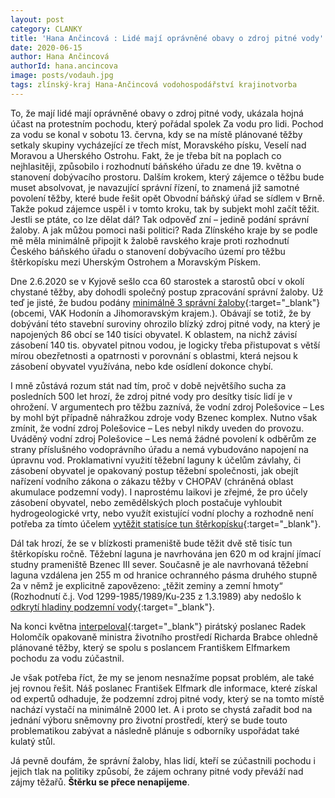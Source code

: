 ```yaml
---
layout: post
category: CLANKY
title: 'Hana Ančincová : Lidé mají oprávněné obavy o zdroj pitné vody'
date: 2020-06-15
author: Hana Ančincová
authorId: hana.ancincova
image: posts/vodauh.jpg
tags: zlínský-kraj Hana-Ančincová vodohospodářství krajinotvorba 
---
```

To, že mají lidé mají oprávněné obavy o zdroj pitné vody, ukázala hojná účast na protestním pochodu, který pořádal spolek Za vodu pro lidi. Pochod za vodu se konal v sobotu 13. června, kdy se na místě plánované těžby setkaly skupiny vycházející ze třech míst, Moravského písku, Veselí nad Moravou a Uherského Ostrohu.  Fakt, že je třeba bít na poplach co nejhlasitěji, způsobilo i rozhodnutí báňského úřadu ze dne 19. května o stanovení dobývacího prostoru. Dalším krokem, který zájemce o těžbu bude muset absolvovat, je navazující správní řízení, to znamená již samotné povolení těžby, které bude řešit opět Obvodní báňský úřad se sídlem v Brně. Takže pokud zájemce uspěl i v tomto kroku, tak by subjekt mohl začít těžit. Jestli se ptáte, co lze dělat dál? Tak odpověď zní – jedině podání správní žaloby. A jak můžou pomoci naši politici? Rada Zlínského kraje by se podle mě měla minimálně připojit k žalobě 
ravského kraje proti rozhodnutí Českého báňského úřadu o stanovení dobývacího území pro těžbu štěrkopísku mezi Uherským Ostrohem a Moravským Pískem. 

Dne 2.6.2020 se v Kyjově sešlo cca 60 starostek a starostů obcí v okolí chystané těžby, aby dohodli společný postup zpracování správní žaloby. Už teď je jisté, že budou podány [minimálně 3 správní žaloby](https://hodoninsky.denik.cz/zpravy_region/tezba-sterkopisku-na-hodoninsku-starostove-planuji-postup-proti-ni-20200603.html){:target="_blank"} (obcemi, VAK Hodonín a Jihomoravským krajem.). Obávají se totiž, že by dobývání této stavební suroviny ohrozilo blízký zdroj pitné vody, na který je napojených 86 obcí se 140 tisíci obyvatel. K oblastem, na nichž závisí zásobení 140 tis. obyvatel pitnou vodou, je logicky třeba přistupovat s větší mírou obezřetnosti a opatrnosti v porovnání s oblastmi, která nejsou k zásobení obyvatel využívána, nebo kde osídlení dokonce chybí.

I mně zůstává rozum stát nad tím, proč v době největšího sucha za posledních 500 let hrozí, že zdroj pitné vody pro desítky tisíc lidí je v ohrožení.  V argumentech pro těžbu zaznívá, že vodní zdroj Polešovice – Les by mohl být případně náhražkou zdroje vody Bzenec komplex. Nutno však zmínit, že vodní zdroj Polešovice – Les nebyl nikdy uveden do provozu. Uváděný vodní zdroj Polešovice – Les nemá žádné povolení k odběrům ze strany příslušného vodoprávního úřadu a nemá vybudováno napojení na úpravnu vod. Proklamativní využití těžební laguny k účelům závlahy, či zásobení obyvatel je opakovaný postup těžební společnosti, jak obejít nařízení vodního zákona o zákazu těžby v CHOPAV (chráněná oblast akumulace podzemní vody). I naprostému laikovi je zřejmé, že pro účely zásobení obyvatel, nebo zemědělských ploch postačuje vyhloubit hydrogeologické vrty, nebo využít existující vodní plochy a rozhodně není potřeba za tímto účelem [vytěžit statisíce tun štěrkopísku](https://www.vak-hod.cz/vak/informujeme/petice/53_priloha_5.pdf){:target="_blank"}.

Dál tak hrozí, že se v blízkosti prameniště bude těžit dvě stě tisíc tun štěrkopísku ročně. Těžební laguna je navrhována jen 620 m od krajní jímací studny prameniště Bzenec III sever.  Současně je ale navrhovaná těžební laguna vzdálena jen 255 m od hranice ochranného pásma druhého stupně 2a v němž je explicitně zapovězeno: „těžit zeminy a zemní hmoty“ (Rozhodnutí č.j. Vod 1299-1985/1989/Ku-235 z 1.3.1989) aby nedošlo k [odkrytí hladiny podzemní vody](https://www.vak-hod.cz/?page_id=3685){:target="_blank"}. 

Na konci května [interpeloval](https://www.facebook.com/watch/?v=246212760002711){:target="_blank"} pirátský poslanec Radek Holomčík opakovaně ministra životního prostředí Richarda Brabce ohledně plánované těžby, který se spolu s poslancem Františkem Elfmarkem pochodu za vodu zúčastnil. 

Je však potřeba říct, že my se jenom nesnažíme popsat problém, ale také jej rovnou řešit. Náš poslanec František Elfmark dle informace, které získal od expertů odhaduje, že podzemní zdroj pitné vody, který se na tomto místě nachází vystačí na minimálně 2000 let. A i proto se chystá zařadit bod na jednání výboru sněmovny pro životní prostředí, který se bude touto problematikou zabývat a následně plánuje s odborníky uspořádat také kulatý stůl.

Já pevně doufám, že správní žaloby, hlas lidí, kteří se zúčastnili pochodu i jejich tlak na politiky způsobí, že zájem ochrany pitné vody převáží nad zájmy těžařů. **Štěrku se přece nenapijeme**.
